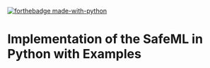 [![forthebadge made-with-python](http://ForTheBadge.com/images/badges/made-with-python.svg)](https://www.python.org/)

# Implementation of the SafeML in Python with Examples

